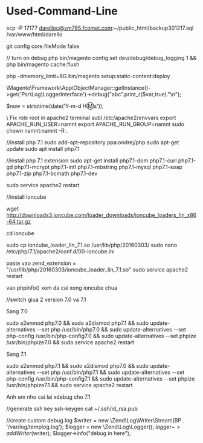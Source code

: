 # Used-Command-Line
scp -P 17177 darelloc@vm785.fcomet.com:~/public_html/backup301217.sql /var/www/html/darello

git config core.fileMode false  

// turn on debug
php bin/magento config:set dev/debug/debug_logging 1 && php bin/magento cache:flush

php -dmemory_limit=6G bin/magento setup:static-content:deploy

\Magento\Framework\App\ObjectManager::getInstance()->get('Psr\Log\LoggerInterface')->debug("abc".print_r($var,true)."\n");

$now = strtotime(date('Y-m-d H:m:s'));


\\ Fix role root in apache2 terminal
subl /etc/apache2/envvars
export APACHE_RUN_USER=namnt
export APACHE_RUN_GROUP=namnt
sudo chown namnt:namnt -R .

//install php 7.1
sudo add-apt-repository ppa:ondrej/php
sudo apt-get update
sudo apt install php7.1

//install php 7.1 extension
sudo apt-get install php7.1-dom php7.1-curl php7.1-gd php7.1-mcrypt php7.1-intl php7.1-mbstring php7.1-mysql php7.1-soap php7.1-zip php7.1-bcmath php7.1-dev

sudo service apache2 restart

//install ioncube

wget http://downloads3.ioncube.com/loader_downloads/ioncube_loaders_lin_x86-64.tar.gz

cd ioncube

sudo cp ioncube_loader_lin_7.1.so /usr/lib/php/20160303/
sudo nano /etc/php/7.1/apache2/conf.d/00-ioncube.ini

paste vao 
	zend_extension = "/usr/lib/php/20160303/ioncube_loader_lin_7.1.so"
sudo service apache2 restart

vao phpinfo() xem da cai xong ioncube chua


//switch giua 2 version 7.0 va 7.1

Sang 7.0 

sudo a2enmod php7.0 && sudo a2dismod php7.1 && sudo update-alternatives --set php /usr/bin/php7.0 && sudo update-alternatives --set php-config /usr/bin/php-config7.0 && sudo update-alternatives --set phpize /usr/bin/phpize7.0  && sudo service apache2 restart

Sang 7.1

sudo a2enmod php7.1 && sudo a2dismod php7.0 && sudo update-alternatives --set php /usr/bin/php7.1 && sudo update-alternatives --set php-config /usr/bin/php-config7.1 && sudo update-alternatives --set phpize /usr/bin/phpize7.1  && sudo service apache2 restart

Anh em nho cai lai xdebug cho 7.1

//generate ssh key
ssh-keygen
cat ~/.ssh/id_rsa.pub

//create custom debug.log
$writer = new \Zend\Log\Writer\Stream(BP . '/var/log/templog.log');
$logger = new \Zend\Log\Logger();
$logger->addWriter($writer);
$logger->info("debug in here");
